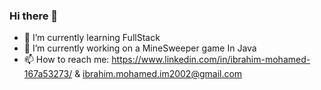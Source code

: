 ### Hi there 👋

- 🌱 I’m currently learning FullStack
- 🔭 I’m currently working on a MineSweeper game In Java
- 📫 How to reach me: https://www.linkedin.com/in/ibrahim-mohamed-167a53273/ & ibrahim.mohamed.im2002@gmail.com

<!--
**IbMoh/IbMoh** is a ✨ _special_ ✨ repository because its `README.md` (this file) appears on your GitHub profile.

Here are some ideas to get you started:



- 👯 I’m looking to collaborate on ...
- 🤔 I’m looking for help with ...
- 💬 Ask me about ...
- ⚡ Fun fact: ...
-->
